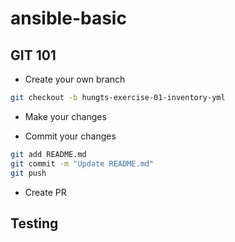 # ansible-basic

## GIT 101

- Create your own branch

```bash
git checkout -b hungts-exercise-01-inventory-yml
```

- Make your changes

- Commit your changes

```bash
git add README.md
git commit -m "Update README.md"
git push
```

- Create PR

## Testing
